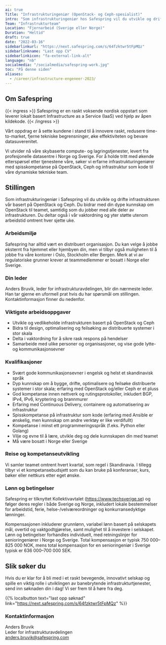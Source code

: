 ```yaml
---
ai: true
Title: "Infrastrukturingeniør (OpenStack- og Ceph-spesialist)"
intro: "Som infrastrukturingeniør hos Safespring vil du utvikle og drifte infrastrukturen vår basert på OpenStack og Ceph."
Team: "Infrastrukturteam"
Location: "Fjernarbeid (Sverige eller Norge)"
Duration: "Heltid"
draft: true
date: "2022-03-16"
sidebarlinkurl: "https://next.safespring.com/s/64fzktwr5tFpMQz"
sidebarlinkname: "Last opp CV"
sidebarlinkicon: "fa-external-link-alt"
language: "nb"
socialmedia: "/socialmedia/safespring-work.jpg"
toc: "På denne siden"
aliases:
  - /career/infrastructure-engeneer-2023/
---
```

## Om Safespring

{{< ingress >}}
Safespring er en raskt voksende nordisk oppstart som leverer lokalt basert Infrastructure as a Service (IaaS) ved hjelp av åpen kildekode.
{{< /ingress >}}

Vårt oppdrag er å sette kundene i stand til å innovere raskt, redusere time-to-market, fjerne tekniske begrensninger, øke effektiviteten og bevare datasuverenitet.

Vi utvider nå våre skybaserte compute- og lagringstjenester, levert fra profesjonelle datasentre i Norge og Sverige. For å holde tritt med økende etterspørsel etter tjenestene våre, søker vi erfarne infrastrukturingeniører med spisskompetanse på OpenStack, Ceph og infrastruktur som kode til våre dynamiske tekniske team.

## Stillingen

Som infrastrukturingeniør i Safespring vil du utvikle og drifte infrastrukturen vår basert på OpenStack og Ceph. Du bidrar med din dype kunnskap om OpenStack til teamet, samtidig som du jobber med alle deler av infrastrukturen. Du deltar også i vår vaktordning og yter støtte utenom arbeidstid omtrent hver sjette uke.

### Arbeidsmiljø

Safespring har alltid vært en distribuert organisasjon. Du kan velge å jobbe eksternt fra hjemmet eller hjembyen din, men vi tilbyr også muligheten til å jobbe fra våre kontorer i Oslo, Stockholm eller Bergen. Merk at vi av regulatoriske grunner krever at teammedlemmer er bosatt i Norge eller Sverige.

### Din leder

Anders Bruvik, leder for infrastrukturavdelingen, blir din nærmeste leder. Han tar gjerne en uformell prat hvis du har spørsmål om stillingen. Kontaktinformasjon finner du nedenfor.

### Viktigste arbeidsoppgaver

- Utvikle og vedlikeholde infrastrukturen basert på OpenStack og Ceph
- Bidra til design, optimalisering og feilsøking av distribuerte systemer i stor skala
- Delta i vaktordning for å sikre rask respons på hendelser
- Samarbeide med ulike personer og organisasjoner, og vise gode lytte- og kommunikasjonsevner

### Kvalifikasjoner

- Svært gode kommunikasjonsevner i engelsk og helst et skandinavisk språk
- Dyp kunnskap om å bygge, drifte, optimalisere og feilsøke distribuerte systemer i stor skala; erfaring med OpenStack og/eller Ceph er et pluss
- God kompetanse innen nettverk og rutingsprotokoller, inkludert BGP, IPv4, IPv6, kryptering og brannmurer
- Erfaring med Continuous Delivery, containere og automatisering av infrastruktur
- Spisskompetanse på infrastruktur som kode (erfaring med Ansible er ønskelig, men kunnskap om andre verktøy er like verdifullt)
- Kompetanse i minst ett programmeringsspråk (f.eks. Python eller Golang)
- Vilje og evne til å lære, utvikle deg og dele kunnskapen din med teamet
- Må være bosatt i Norge eller Sverige

### Reise og kompetanseutvikling

Vi samler teamet omtrent hvert kvartal, som regel i Skandinavia. I tillegg tilbyr vi et kompetansebudsjett som du kan bruke på konferanser, kurs, bøker eller nettkurs etter eget ønske.

### Lønn og betingelser

Safespring er tilknyttet Kollektivavtalet (https://www.techsverige.se) og følger deres regler i både Sverige og Norge, inkludert lokale bestemmelser for arbeidstid, ferie, helse-/velværeordninger og konkurransedyktige lønninger.

Kompensasjonen inkluderer grunnlønn, variabel lønn basert på selskapets mål, overtid og vaktgodtgjørelse, samt mulighet til å investere i selskapet. Lønn og betingelser forhandles individuelt, med retningslinjer for senioringeniører i Norge og Sverige. Total kompensasjon er typisk 750 000–825 000 NOK, mens total kompensasjon for en senioringeniør i Sverige typisk er 636 000–700 000 SEK.

## Slik søker du

Hvis du er klar for å bli med i et raskt bevegende, innovativt selskap og spille en viktig rolle i utviklingen av banebrytende infrastrukturtjenester, send inn søknaden din i dag! Vi ser frem til å høre fra deg.

{{% localbutton text="last opp søknad" link="https://next.safespring.com/s/64fzktwr5tFpMQz" %}}

### Kontaktinformasjon

Anders Bruvik  
Leder for infrastrukturavdelingen  
anders.bruvik@safespring.com
